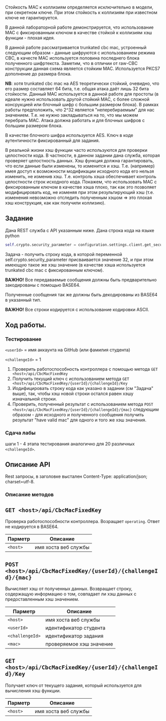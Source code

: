 Стойкость MAC к коллизиям определяется исключительно в модели, при секретном ключе. 
При этом стойкость к коллизиям при известном ключе не гарантируется.

В данной лабораторной работе демонстрируется, что использование MAC с фиксированным ключом в качестве 
стойкой к коллизиям хэш функции - плохая идея.

В данной работе рассматривается trunkated cbc mac, устроенный следующим образом - данные шифруются с использованием режима CBC,
в качесте MAC используется половина последнего блока полученного шифртекста. Заметим, что в отличии от raw-CBC конструкции данная схема является стойким MAC. Используется PKCS7 дополнение до размера блока.

**NB**: хотя trunkated cbc mac на AES теоретически стойкий, очевидно, что его размер составляет 64 бита, т.е. общая атака даёт лишь
32 бита стойкости. Данный MAC используется в данной работе для простоты (в идеале нужно использовать другой стойкий MAC, с более сложной
консрукцией или блочный шифр с большим размером блока). В рамках работы предположить, что 2^32 является 
"неперебираемым" для нас значением. Т.е. не нужно закладываться на то, что мы можем перебрать MAC. Атака должна работать и для 
блочных шифров с большим размером блока.

В качестве блочного шифра используется AES. Ключ в коде аутентичности фиксированный для задания. 

В реальной жизни хэш функции часто используются для проверки целостности кода. В частности, в данном задании дана служба, которая
проверяет целостность данных. Хэш функция должна гарантировать, что если данные были изменены, то изменится и хэш.
Т.е. (например) имея доступ к возможности модификации исходного кода его нельзя изменить, не изменив хэш. Т.е. контроль хэша обеспечивает 
контроль целостности строк исходного кода. Покажем, что использовать MAC с фиксированным ключом в качестве хэша плохо, так как 
это позволяет модифицировать код, не изменяя при этом результирующий хэш (т.е. изменения невозможно отследить полученным хэшом
=> это плохая хэш конструкция, как как получили коллизию).

## Задание

Дана REST служба с API указанным ниже. Дана строка кода на языке python

```python
self.crypto.security_parameter = configuration.settings.client.get_security_parameter()
```

Задача - получить строку кода, в которой переменной self.crypto.security_parameter присваивается значение 32, и при этом
имеющую такое же хэш значение (в качестве хэша используется trunkated cbc mac с фиксированным ключом).

**ВАЖНО!** Все передаваемые сообщения должны быть предварительно закодированы с помощью BASE64. 

Полученные сообщения так же должны быть декодированы из BASE64 в указанный тип.

**ВАЖНО!** Все строки кодируется с использование кодировки ASCII.

## Ход работы.

### Тестирование 

`<userId>` = имя аккаунта на GitHub  (или фамилия студента)

`<challengeId>` = 1

1. Проверить работоспособность контроллера с помощью метода `GET <host>/api/CbcMacFixedKey`
2. Получить текущий ключ с использованием метода `GET <host>/api/CbcMacFixedKey/{userId}/{challengeId}/Key`
3. Иодифицировать строку кода как указано в задании (см "Задача" выше), так, чтобы хэш новой строки остался равен хэшу изначальной строки. 
4. Проверить, полученный результат с использованием метода `POST <host>/api/CbcMacFixedKey/{userId}/{challengeId}/{mac}`
следующим образом - для исходного и полученного сообщения получить результат "have valid mac" для одного и того же хэш значения.

### Сдача лабы
шаги 1 - 4 этапа тестирования аналогично для 20 различных `<challengeId>`.

## Описание API

Rest запросы, в заголовке выстален Content-Type: application/json; charset=utf-8.

### Описание методов

## `GET <host>/api/CbcMacFixedKey`

Проверка работоспособности контроллера. Возращает `operating`. Ответ не кодируется в BASE64.

| Парметр| Описание| 
| --- | --- 
| `<host>` | имя хоста веб службы

## `POST <host>/api/CbcMacFixedKey/{userId}/{challengeId}/{mac}`

Вычисляет хэш от полученных данных. 
Возвращает строку, содержащую информацию о том, совпадает ли хэш данных с предоставленным хэш значением.

| Парметр| Описание| 
| --- | --- 
| `<host>` | имя хоста веб службы
| `<userId>` | идентификатор студента
| `<challengeId>` | идентификатор задания
| `<mac>` | проверяемое хэш значение

## `GET <host>/api/CbcMacFixedKey/{userId}/{challengeId}/Key`

Получает ключ от текущего задания, который используется для вычисления хэш функции.

| Парметр| Описание| 
| --- | --- 
| `<host>` | имя хоста веб службы
